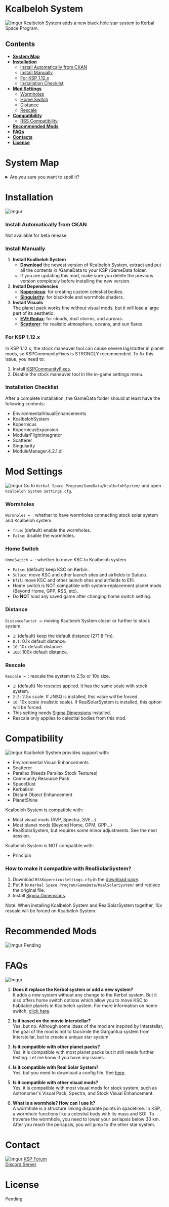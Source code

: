 # Kcalbeloh System

![Imgur](https://i.imgur.com/KFlHVFt.png)
Kcalbeloh System adds a new black hole star system to Kerbal Space Program. 

## Contents
   - [**System Map**](https://github.com/jcyuan06/Kcalbeloh-System#system-map)
   - [**Installation**](https://github.com/jcyuan06/Kcalbeloh-System#installation)
      - [Install Automatically from CKAN](https://github.com/jcyuan06/Kcalbeloh-System#install-automatically-from-ckan)
      - [Install Manually](https://github.com/jcyuan06/Kcalbeloh-System#install-manually)
      - [For KSP 1.12.x](https://github.com/jcyuan06/Kcalbeloh-System#for-ksp-1.12.x)
      - [Installation Checklist](https://github.com/jcyuan06/Kcalbeloh-System#installation-checklist)
   - [**Mod Settings**](https://github.com/jcyuan06/Kcalbeloh-System#mod-settings)
      - [Wormholes](https://github.com/jcyuan06/Kcalbeloh-System#wormholes)
      - [Home Switch](https://github.com/jcyuan06/Kcalbeloh-System#home-switch)
      - [Distance](https://github.com/jcyuan06/Kcalbeloh-System#distance)
      - [Rescale](https://github.com/jcyuan06/Kcalbeloh-System#rescale)
   - [**Compatibility**](https://github.com/jcyuan06/Kcalbeloh-System#compatibility)
      - [RSS Compatibility](https://github.com/jcyuan06/Kcalbeloh-System#how-to-make-it-compatible-with-realsolarsystem)
   - [**Recommended Mods**](https://github.com/jcyuan06/Kcalbeloh-System#recommended-mods)
   - [**FAQs**](https://github.com/jcyuan06/Kcalbeloh-System#faqs)
   - [**Contacts**](https://github.com/jcyuan06/Kcalbeloh-System#contacts)
   - [**License**](https://github.com/jcyuan06/Kcalbeloh-System#license)
# System Map
<details>
   <summary> Are you sure you want to spoil it? </summary>
   <p>
   <img src=https://lh3.googleusercontent.com/jLHkWKLJAmDljAssr2AQCTyghziqnVnfZYmr7eWIHUDs8iX0sV-xg07WnvFXI6yJ6tQvp8edFM_NznDVusfZfFgHomcbn-0O8okWeaCzvqjrz_aAIZ1y6UGfQTJT3HjRBW3ySQ9xkA=w6144>
   </p>
 </details>
 
# Installation
![Imgur](https://i.imgur.com/wRbpAsq.png)
### Install Automatically from CKAN
Not available for beta release.

### Install Manually
1. **Install Kcalbeloh System**
   * [**Download**](https://github.com/jcyuan06/Kcalbeloh-System/releases) the newest version of Kcalbeloh System, extract and put all the contents in /GameData to your KSP /GameData folder.
   * If you are updating this mod, make sure you delete the previous version completely before installing the new version.  
2. **Install Dependencies**
   * [**Kopernicus**](https://forum.kerbalspaceprogram.com/index.php?/topic/200143-181-1122-kopernicus-stable-branch-last-updated-november-25th-2021/): for creating custom celestial bodies.
   * [**Singularity**](https://forum.kerbalspaceprogram.com/index.php?/topic/193709-wip18x-112x-singularity-black-hole-shaders/#comment-3782330): for blackhole and wormhole shaders.   
3. **Install Visuals**  
The planet pack works fine without visual mods, but it will lose a large part of its aesthetic.
   * [**EVE Redux**](https://forum.kerbalspaceprogram.com/index.php?/topic/196411-19-112-eve-redux-performance-enhanced-eve-maintenance-v11151-07112021/): for clouds, dust storms, and auroras.
   * [**Scatterer**](): for realistic atmosphere, oceans, and sun flares.  
### For KSP 1.12.x
In KSP 1.12.x, the stock maneuver tool can cause severe lag/stutter in planet mods, so KSPCommunityFixes is STRONGLY recommended. To fix this issue, you need to:
   1. Install [KSPCommunityFixes](https://forum.kerbalspaceprogram.com/index.php?/topic/204002-18-112-kspcommunityfixes-bugfixes-and-qol-tweaks/).
   2. Disable the stock maneuver tool in the in-game settings menu.
### Installation Checklist
   After a complete installation, the GameData folder should at least have the following contents:
   * EnvironmentalVisualEnhancements
   * KcalbelohSystem
   * Kopernicus
   * KopernicusExpansion
   * ModularFlightIntegrator
   * Scatterer
   * Singularity
   * ModuleManager.4.2.1.dll
# Mod Settings
![Imgur](https://i.imgur.com/Noi9Uym.pngg)
Go to `Kerbal Space Program/GameData/KcalbelohSystem/` and open `Kcalbeloh System Settings.cfg`.

### Wormholes
`Wormholes = `: whether to have wormholes connecting stock solar system and Kcalbeloh system.  
   - `True`: (default) enable the wormholes.
   - `False`: disable the wormholes.

### Home Switch
`HomeSwitch = `: whether to move KSC to Kcalbeloh system. 
   - `False`: (default) keep KSC on Kerbin.
   - `Suluco`: move KSC and other launch sites and airfields to Suluco.
   - `Efil`: move KSC and other launch sites and airfields to Efil.
   - Home switch is NOT compatible with system-replacement planet mods (Beyond Home, GPP, RSS, etc).
   - Do **NOT** load any saved game after changing home switch setting.

### Distance
`DistanceFactor =`: moving Kcalbeoh System closer or further to stock system.  
   - `1`: (default) keep the default distance (271.8 Tm).
   - `0.1`: 0.1x default distance.
   - `10`: 10x default distance.
   - `100`: 100x default distance.

### Rescale
`Rescale = `: rescale the system to 2.5x or 10x size.  
   - `1`: (default) No rescales applied. It has the same scale with stock system.
   - `2.5`: 2.5x scale. If JNSQ is installed, this value will be forced.
   - `10`: 10x scale (realistic scale). If RealSolarSystem is installed, this option will be forced.
   - This setting needs [Sigma Dimensions](https://github.com/Sigma88/Sigma-Dimensions) installed.
   - Rescale only applies to celectial bodies from this mod.
# Compatibility
![Imgur](https://i.imgur.com/hPm4c7b.png)
Kcalbeloh System provides support with:  
   - Environmental Visual Enhancements
   - Scatterer
   - Parallax (Needs Parallax Stock Textures)
   - Community Resource Pack
   - SpaceDust
   - Kerbalism
   - Distant Object Enhancement
   - PlanetShine   

Kcalbeloh System is compatible with:
   - Most visual mods (AVP, Spectra, SVE...)
   - Most planet mods (Beyond Home, OPM, GPP...)
   - RealSolarSystem, but requires some minor adjustments. See the next session.   

Kcalbeloh System is NOT compatible with:
   - Principia

### How to make it compatible with RealSolarSystem?
1. Download `RSSKopernicusSettings.cfg` in the [download page](https://github.com/jcyuan06/Kcalbeloh-System/releases).
2. Put it to `Kerbal Space Program/GameData/RealSolarSystem/` and replace the original file. 
3. Install [Sigma Dimensions](https://github.com/Sigma88/Sigma-Dimensions).

Note: When installing Kcalbeloh System and RealSolarSystem together, 10x rescale will be forced on Kcalbeloh System.

# Recommended Mods
![Imgur](https://i.imgur.com/Wz54y0w.png)
Pending

# FAQs
![Imgur](https://i.imgur.com/gwV8mR9.png)
1. **Does it replace the Kerbol system or add a new system?**  
It adds a new system without any change to the Kerbol system. But it also offers home switch options which allow you to move KSC to habitable planets in Kcalbeloh system. For more information on home switch, [click here](https://github.com/jcyuan06/Kcalbeloh-System#home-switch).

2. **Is it based on the movie Interstellar?**  
Yes, but no. Although some ideas of the mod are inspired by Interstellar, the goal of the mod is not to facsimile the Gargantua system from Interstellar, but to create a unique star system.

3. **Is it compatible with other planet packs?**  
Yes, it is compatible with most planet packs but it still needs further testing. Let me know if you have any issues.

4. **Is it compatible with Real Solar System?**  
Yes, but you need to download a config file. See [here](https://github.com/jcyuan06/Kcalbeloh-System#how-to-make-it-compatible-with-realsolarsystem).

5. **Is it compatible with other visual mods?**  
Yes, it is compatible with most visual mods for stock system, such as Astronomer's Visual Pack, Spectra, and Stock Visual Enhancement.

6. **What is a wormhole? How can I use it?**  
A wormhole is a structure linking disparate points in spacetime. In KSP, a wormhole functions like a celestial body with its mass and SOI. To traverse the wormhole, you need to lower your periapsis below 30 km. After you reach the periapsis, you will jump to the other star system.

# Contact
![Imgur](https://i.imgur.com/eFFC7Fe.png)
[KSP Forum](https://forum.kerbalspaceprogram.com/index.php?/topic/203753-wip-112x-kcalbeloh-system-planet-pack-beta-12-a-journey-to-a-black-hole-may-02-2022/)  
[Discord Server](https://discord.gg/Crmy8KgqK2) 

# License
Pending

